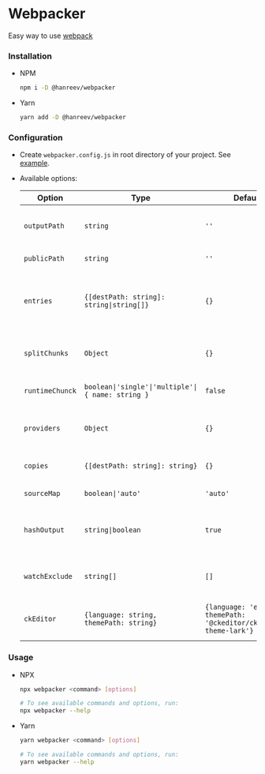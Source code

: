 # Webpacker

Easy way to use [webpack](https://webpack.js.org/)



### Installation

- NPM

  ```bash
  npm i -D @hanreev/webpacker
  ```

- Yarn

  ```bash
  yarn add -D @hanreev/webpacker
  ```



### Configuration

- Create `webpacker.config.js` in root directory of your project. See [example](https://github.com/hanreev/webpacker/blob/master/webpacker.config.js).

- Available options:

  | Option          | Type                                                         | Default                                                      | Description                                                  |
  | --------------- | ------------------------------------------------------------ | ------------------------------------------------------------ | ------------------------------------------------------------ |
  | `outputPath`    | `string`                                                     | `''`                                                         | Assets output path, can be absolute or relative path         |
  | `publicPath`    | `string`                                                     | `''`                                                         | URL to public path                                           |
  | `entries`       | <code>{[destPath: string]: string&#124;string[]}</code>      | `{}`                                                         | List of entry files. Destinaton path for glob and array may use `[name]`, `[basename]` and `[ext]` placeholder |
  | `splitChunks`   | `Object`                                                     | `{}`                                                         | Webpack SplitChunksPlugin options. See [detail](https://webpack.js.org/plugins/split-chunks-plugin/) |
  | `runtimeChunck` | <code>boolean&#124;'single'&#124;'multiple'&#124;{ name: string }</code> | `false`                                                      | Webpack runtime chunk option. See [detail](https://webpack.js.org/configuration/optimization/#optimization-runtimechunk) |
  | `providers`     | `Object`                                                     | `{}`                                                         | Webpack ProvidePlugin options. See [detail](https://webpack.js.org/plugins/provide-plugin/) |
  | `copies`        | `{[destPath: string]: string}`                               | `{}`                                                         | List of files, folders or glob to copy                       |
  | `sourceMap`     | <code>boolean&#124;'auto'</code>                             | `'auto'`                                                     | Enable/Disable source map                                    |
  | `hashOutput`    | <code>string&#124;boolean</code>                             | `true`                                                       | Hash output path. `true` enables hash output to default location: `asset-hash.json` |
  | `watchExclude`  | `string[]`                                                   | `[]`                                                         | List of files, folders and glob string to exclude on watch   |
  | `ckEditor`      | `{language: string, themePath: string}`                      | `{language: 'en', themePath: '@ckeditor/ckeditor5-theme-lark'}` | CKEditor 5 webpack configuration. See [detail](https://ckeditor.com/docs/ckeditor5/latest/builds/guides/integration/advanced-setup.html#webpack-configuration) |



### Usage

- NPX

  ```bash
  npx webpacker <command> [options]

  # To see available commands and options, run:
  npx webpacker --help
  ```

- Yarn

  ```bash
  yarn webpacker <command> [options]

  # To see available commands and options, run:
  yarn webpacker --help
  ```

